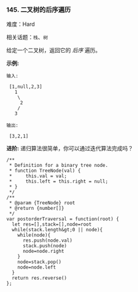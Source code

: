 ### 145. 二叉树的后序遍历

难度：Hard

相关话题：`栈`、`树`

给定一个二叉树，返回它的  *后序* 遍历。



 **示例:** 





```
输入:

 [1,null,2,3]  
   1
    \
     2
    /
   3 

输出:

 [3,2,1]
```

 **进阶:** 递归算法很简单，你可以通过迭代算法完成吗？




```
/**
 * Definition for a binary tree node.
 * function TreeNode(val) {
 *     this.val = val;
 *     this.left = this.right = null;
 * }
 */
/**
 * @param {TreeNode} root
 * @return {number[]}
 */
var postorderTraversal = function(root) {
  let res=[],stack=[],node=root
  while(stack.length&gt;0 || node){
    while(node){
      res.push(node.val)
      stack.push(node)
      node=node.right
    }
    node=stack.pop()   
    node=node.left
  }
  return res.reverse()
};



```
